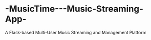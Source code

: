# -MusicTime---Music-Streaming-App-
A Flask-based Multi-User Music Streaming and Management Platform

